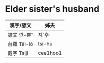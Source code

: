 # Elder sister's husband

漢字/諺文 | 姊夫
--- | ---
諺文 깐-뿐ˆ | 지ˊ후·
台羅 Tâi-lô | tsí-hu
戴字 Taiji | cee1hoo1


